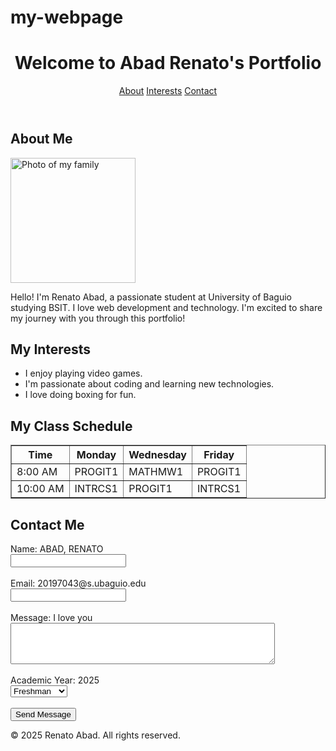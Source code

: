 # my-webpage
<!DOCTYPE html>
<html lang="en">
<head>
    <meta charset="UTF-8">
    <meta name="viewport" content="width=device-width, initial-scale=1.0">
    <meta name="description" content="Personal portfolio of [Your Name]">
    <title>Abad Renato's Portfolio</title>
    <style>
    </style>
</head>
<body>

<header>
    <h1>Welcome to Abad Renato's Portfolio</h1>
    <nav>
        <a href="#about">About</a>
        <a href="#interests">Interests</a>
        <a href="#contact">Contact</a>
    </nav>
</header>

<main>
    <section id="about">
        <h2>About Me</h2>
        <img src="https://scontent.fmnl15-1.fna.fbcdn.net/v/t1.6435-9/123503753_10159010331378851_6522695115178497928_n.jpg?_nc_cat=107&ccb=1-7&_nc_sid=833d8c&_nc_eui2=AeE1-VG7MQl_HKFyH-LkYe4i4hCJNX3-fGLiEIk1ff58Yp8-MU3WsAQotbjK8GU0Lt7o4Md3cjA0-BWVyKyfnnkt&_nc_ohc=G-YX4Q3WCasQ7kNvwHXXh2K&_nc_oc=Admipj-QhfAvS-85oZBUaTmltu4h50flqkQooytbF8r5GLXKxstEwdi9AYUHWGmKIxw&_nc_zt=23&_nc_ht=scontent.fmnl15-1.fna&_nc_gid=OHdqPARKoqGHYuiknhTlgw&oh=00_AfUeYYKQ6J0q70pw3VAAKSYeWCoDs5uJ-E0p6ie-34t7Hw&oe=68DDFF96" alt="Photo of my family" width="200" height="200">
        <p>Hello! I'm Renato Abad, a passionate student at University of Baguio studying BSIT. I love web development and technology. I'm excited to share my journey with you through this portfolio!</p>
    </section>
    <section id="interests">
        <h2>My Interests</h2>
        <ul>
            <li>I enjoy playing video games.</li>
            <li>I'm passionate about coding and learning new technologies.</li>
            <li>I love doing boxing for fun.</li>
        </ul>
    </section>
    <section>
        <h2>My Class Schedule</h2>
        <table border="1">
            <thead>
                <tr>
                    <th>Time</th>
                    <th>Monday</th>
                    <th>Wednesday</th>
                    <th>Friday</th>
                </tr>
            </thead>
            <tbody>
                <tr>
                    <td>8:00 AM</td>
                    <td>PROGIT1</td>
                    <td>MATHMW1</td>
                    <td>PROGIT1</td>
                </tr>
                <tr>
                    <td>10:00 AM</td>
                    <td>INTRCS1</td>
                    <td>PROGIT1</td>
                    <td>INTRCS1</td>
                </tr>
            </tbody>
        </table>
    </section>
    <!-- Contact Section -->
    <section id="contact">
        <h2>Contact Me</h2>
        <form>
            <label for="name">Name: ABAD, RENATO </label><br>
            <input type="text" id="name" name="name" required><br><br>
            <label for="email">Email: 20197043@s.ubaguio.edu </label><br>
            <input type="email" id="email" name="email" required><br><br>
            <label for="message">Message: I love you</label><br>
            <textarea id="message" name="message" rows="4" cols="50" required></textarea><br><br>
            <label for="year">Academic Year: 2025</label><br>
            <select id="year" name="year">
                <option value="freshman">Freshman</option>
                <option value="sophomore">Sophomore</option>
                <option value="junior">Junior</option>
                <option value="senior">Senior</option>
            </select><br><br>
            <input type="submit" value="Send Message">
        </form>
    </section>
</main>

<footer>
    <p>&copy; 2025 Renato Abad. All rights reserved.</p>
</footer>

</body>
</html>


</body>

